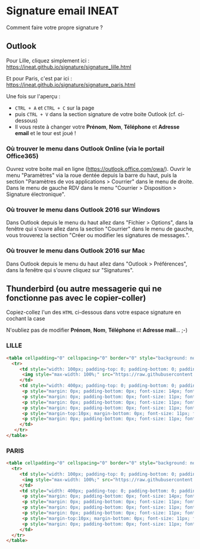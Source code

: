 # Signature email INEAT
Comment faire votre propre signature ?

## Outlook

Pour Lille, cliquez simplement ici : https://ineat.github.io/signature/signature_lille.html

Et pour Paris, c'est par ici : https://ineat.github.io/signature/signature_paris.html

Une fois sur l'aperçu :</br>
- `CTRL + A` et `CTRL + C` sur la page</br>
- puis `CTRL + V` dans la section signature de votre boite Outlook (cf. ci-dessous)</br>
- Il vous reste à changer votre __Prénom__, __Nom__, __Téléphone__ et __Adresse email__ et le tour est joué !

### Où trouver le menu dans Outlook Online (via le portail Office365)
Ouvrez votre boite mail en ligne (https://outlook.office.com/owa/). Ouvrir le menu "Paramètres" via la roue dentée depuis la barre du haut, puis la section "Paramètres de vos applications > Courrier" dans le menu de droite.
Dans le menu de gauche RDV dans le menu "Courrier > Disposition > Signature électronique".

### Où trouver le menu dans Outlook 2016 sur Windows
Dans Outlook depuis le menu du haut allez dans "Fichier > Options", dans la fenêtre qui s'ouvre allez dans la section "Courrier" dans le menu de gauche, vous trouverez la section "Créer ou modifier les signatures de messages.".

### Où trouver le menu dans Outlook 2016 sur Mac
Dans Outlook depuis le menu du haut allez dans "Outlook > Préférences", dans la fenêtre qui s'ouvre cliquez sur "Signatures".

## Thunderbird (ou autre messagerie qui ne fonctionne pas avec le copier-coller)

Copiez-collez l'un des `HTML` ci-dessous dans votre espace signature en cochant la case 

N'oubliez pas de modifier __Prénom__, __Nom__, __Téléphone__ et __Adresse mail__... ;-)

### LILLE
```html
<table cellpadding="0" cellspacing="0" border="0" style="background: none; border-width: 0px; border: 0px; margin: 0; padding: 0;">
  <tr>
     <td style="width: 100px; padding-top: 0; padding-bottom: 0; padding-left: 0; padding-right: 7px; border-top: 0; border-bottom: 0; border-left: 0; border-right: solid 3px #ff0042;">
      <img style="max-width: 100%;" src="https://raw.githubusercontent.com/ineat/signature/gh-pages/logo-ineat-phoceis.png">
     </td>
     <td style="width: 400px; padding-top: 0; padding-bottom: 0; padding-left: 12px; padding-right: 0;">
      <p style="margin: 0px; padding-bottom: 0px; font-size: 14px; font-family: Arial, Helvetica, sans-serif; font-weight:bold;">Prénom NOM - 名字</p>
      <p style="margin: 0px; padding-bottom: 0px; font-size: 11px; font-family: Arial, Helvetica, sans-serif; color:#ff0042;"><i>- Votre Fonction -</i></p><br/>
      <p style="margin: 0px; padding-bottom: 0px; font-size: 11px; font-family: Arial, Helvetica, sans-serif;">+33 (0)6 00 00 00 00</p>
      <p style="margin: 0px; padding-bottom: 0px; font-size: 11px; font-family: Arial, Helvetica, sans-serif;">prenom.nom@ineat-conseil.fr</p>
      <p style="margin-top:10px; margin-bottom: 0px; font-size: 11px; font-family: Arial, Helvetica, sans-serif;">INEAT Lille - Euratechnologies <br/> 2, allée de la Haye du Temple<br/>59160 Lomme – France</p>
      <p style="margin: 0px; padding-bottom: 0px; font-size: 11px; font-family: Arial, Helvetica, sans-serif;">www.ineat-group.com</p>
     </td>
   </tr>
</table>
```
 
### PARIS
```html
<table cellpadding="0" cellspacing="0" border="0" style="background: none; border-width: 0px; border: 0px; margin: 0; padding: 0;">
  <tr>
     <td style="width: 100px; padding-top: 0; padding-bottom: 0; padding-left: 0; padding-right: 7px; border-top: 0; border-bottom: 0; border-left: 0; border-right: solid 3px #ff0042;">
      <img style="max-width: 100%;" src="https://raw.githubusercontent.com/ineat/signature/gh-pages/logo-ineat-phoceis.png">
     </td>
     <td style="width: 400px; padding-top: 0; padding-bottom: 0; padding-left: 12px; padding-right: 0;">
      <p style="margin: 0px; padding-bottom: 0px; font-size: 14px; font-family: Arial, Helvetica, sans-serif; font-weight:bold;">Prénom NOM - 名字</p>
      <p style="margin: 0px; padding-bottom: 0px; font-size: 11px; font-family: Arial, Helvetica, sans-serif; color:#ff0042; "><i>- Votre Fonction -</i></p><br/>
      <p style="margin: 0px; padding-bottom: 0px; font-size: 11px; font-family: Arial, Helvetica, sans-serif;">+33 (0)6 00 00 00 00</p>
      <p style="margin: 0px; padding-bottom: 0px; font-size: 11px; font-family: Arial, Helvetica, sans-serif;">prenom.nom@ineat-conseil.fr</p>
      <p style="margin-top:10px; margin-bottom: 0px; font-size: 11px; font-family: Arial, Helvetica, sans-serif;">INEAT Paris<br/>32 rue de Mogador <br/>75009 PARIS</p>
      <p style="margin: 0px; padding-bottom: 0px; font-size: 11px; font-family: Arial, Helvetica, sans-serif;">www.ineat-group.com</p>
     </td>
  </tr>
</table>
```

